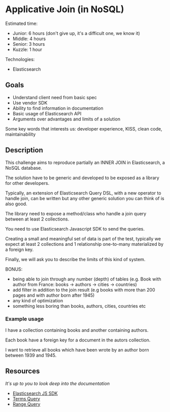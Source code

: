 # Applicative Join (in NoSQL)

Estimated time:
 - Junior: 6 hours (don't give up, it's a difficult one, we know it)
 - Middle: 4 hours
 - Senior: 3 hours
 - Kuzzle: 1 hour

Technologies:
 - Elasticsearch

## Goals

 - Understand client need from basic spec
 - Use vendor SDK
 - Ability to find information in documentation
 - Basic usage of Elasticsearch API
 - Arguments over advantages and limits of a solution

Some key words that interests us: developer experience, KISS, clean code, maintainability

## Description

This challenge aims to reproduce partially an INNER JOIN in Elasticsearch, a NoSQL database.

The solution have to be generic and developed to be exposed as a library for other developers.

Typically, an extension of Elasticsearch Query DSL, with a new operator to handle join, can be written but any other generic solution you can think of is also good.

The library need to expose a method/class who handle a join query between at least 2 collections.

You need to use Elasticsearch Javascript SDK to send the queries.

Creating a small and meaningful set of data is part of the test, typically we expect at least 2 collections and 1 relationship one-to-many materialized by a foreign key.

Finally, we will ask you to describe the limits of this kind of system.

BONUS:
 - being able to join through any number (depth) of tables (e.g. Book with author from France: books -> authors -> cities -> countries)
 - add filter in addition to the join result (e.g books with more than 200 pages and with author born after 1945)
 - any kind of optimization
 - something less boring than books, authors, cities, countries etc

### Example usage

I have a collection containing books and another containing authors.

Each book have a foreign key for a document in the autors collection.

I want to retrieve all books which have been wrote by an author born between 1939 and 1945.

## Resources

_It's up to you to look deep into the documentation_

 - [Elasticsearch JS SDK](https://www.elastic.co/guide/en/elasticsearch/client/javascript-api/current/api-reference.html#_search)
 - [Terms Query](https://docs.kuzzle.io/core/2/guides/main-concepts/realtime-engine/)
 - [Range Query](https://www.elastic.co/guide/en/elasticsearch/reference/current/query-dsl-range-query.html)